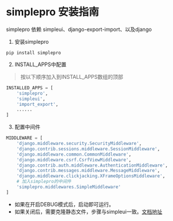 # simplepro 安装指南

simplepro 依赖 simpleui、django-export-import、以及django


1. 安装simplepro

```shell
pip install simplepro
```

2. INSTALL_APPS中配置

> 按以下顺序加入到INSTALL_APPS数组的顶部
```python
INSTALLED_APPS = [
    'simplepro',
    'simpleui',
    'import_export',
    ......
]    
```
3. 配置中间件

```python
MIDDLEWARE = [
    'django.middleware.security.SecurityMiddleware',
    'django.contrib.sessions.middleware.SessionMiddleware',
    'django.middleware.common.CommonMiddleware',
    'django.middleware.csrf.CsrfViewMiddleware',
    'django.contrib.auth.middleware.AuthenticationMiddleware',
    'django.contrib.messages.middleware.MessageMiddleware',
    'django.middleware.clickjacking.XFrameOptionsMiddleware',
    # 加入simplepro的中间件
    'simplepro.middlewares.SimpleMiddleware'
]
```

+ 如果在开启DEBUG模式后，启动即可运行。
+ 如果关闭后，需要克隆静态文件，步骤与simpleui一致。[文档地址](https://github.com/newpanjing/simpleui/blob/master/QUICK.md#%E5%85%8B%E9%9A%86%E9%9D%99%E6%80%81%E6%96%87%E4%BB%B6%E5%88%B0%E6%A0%B9%E7%9B%AE%E5%BD%95)
